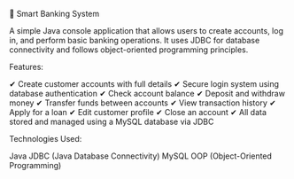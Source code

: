 🏦 Smart Banking System

A simple Java console application that allows users to create accounts, log in, and perform basic banking operations. It uses JDBC for database connectivity and follows object-oriented programming principles.

Features:

✔ Create customer accounts with full details
✔ Secure login system using database authentication
✔ Check account balance
✔ Deposit and withdraw money
✔ Transfer funds between accounts
✔ View transaction history
✔ Apply for a loan
✔ Edit customer profile
✔ Close an account
✔ All data stored and managed using a MySQL database via JDBC

Technologies Used:

Java
JDBC (Java Database Connectivity)
MySQL
OOP (Object-Oriented Programming)
